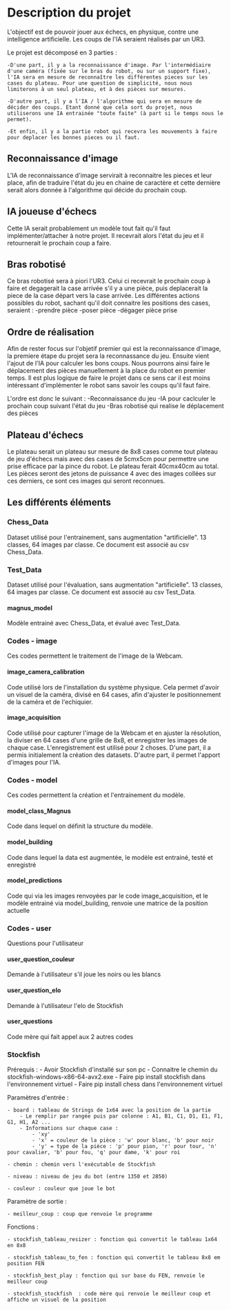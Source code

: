 # Description du projet 

L'objectif est de pouvoir jouer aux échecs, en physique, contre une intelligence artificielle. Les coups de l'IA seraient réalisés par un UR3. 

Le projet est décomposé en 3 parties :

    -D'une part, il y a la reconnaissance d'image. Par l'intermédiaire d'une caméra (fixée sur le bras du robot, ou sur un support fixe), l'IA sera en mesure de reconnaître les différentes pieces sur les cases du plateau. Pour une question de simplicité, nous nous limiterons à un seul plateau, et à des pièces sur mesures.

    -D'autre part, il y a l'IA / l'algorithme qui sera en mesure de décider des coups. Etant donné que cela sort du projet, nous utiliserons une IA entrainée "toute faite" (à part si le temps nous le permet). 

    -Et enfin, il y a la partie robot qui recevra les mouvements à faire pour deplacer les bonnes pieces ou il faut.

## Reconnaissance d'image

L'IA de reconnaissance d'image servirait à reconnaitre les pieces et leur place, afin de traduire l'état du jeu en chaine de caractère et cette dernière serait alors donnée à l'algorithme qui décide du prochain coup. 

## IA joueuse d'échecs

Cette IA serait probablement un modèle tout fait qu'il faut implémenter/attacher à notre projet. Il recevrait alors l'état du jeu et il retournerait le prochain coup a faire.

## Bras robotisé

Ce bras robotisé sera à piori l'UR3. Celui ci recevrait le prochain coup à faire et degagerait la case arrivée s'il y a une pièce, puis deplacerait la piece de la case départ vers la case arrivée.
Les différentes actions possibles du robot, sachant qu'il doit connaitre les positions des cases, seraient :
    -prendre pièce
    -poser pièce
    -dégager pièce prise

## Ordre de réalisation

Afin de rester focus sur l'objetif premier qui est la reconnaissance d'image, la premiere étape du projet sera la reconnassance du jeu. Ensuite vient l'ajout de l'IA pour calculer les bons coups. Nous pourrons ainsi faire le déplacement des pièces manuellement à la place du robot en premier temps. Il est plus logique de faire le projet dans ce sens car il est moins intéressant d'implémenter le robot sans savoir les coups qu'il faut faire.

L'ordre est donc le suivant : 
    -Reconnaissance du jeu
    -IA pour caclculer le prochain coup suivant l'état du jeu
    -Bras robotisé qui realise le déplacement des pièces

## Plateau d'échecs

Le plateau serait un plateau sur mesure de 8x8 cases comme tout plateau de jeu d'échecs mais avec des cases de 5cmx5cm pour permettre une prise efficace par la pince du robot. Le plateau ferait 40cmx40cm au total. Les pièces seront des jetons de puissance 4 avec des images collées sur ces derniers, ce sont ces images qui seront reconnues.


## Les différents éléments

### Chess_Data

Dataset utilisé pour l'entrainement, sans augmentation "artificielle". 13 classes, 64 images par classe. Ce document est associé au csv Chess_Data.

### Test_Data

Dataset utilisé pour l'évaluation, sans augmentation "artificielle". 13 classes, 64 images par classe. Ce document est associé au csv Test_Data.

#### magnus_model

Modèle entrainé avec Chess_Data, et évalué avec Test_Data.



### Codes - image

Ces codes permettent le traitement de l'image de la Webcam. 

#### image_camera_calibration

Code utilisé lors de l'installation du système physique. Cela permet d'avoir un visuel de la caméra, divisé en 64 cases, afin d'ajuster le positionnement de la caméra et de l'echiquier.

#### image_acquisition

Code utilisé pour capturer l'image de la Webcam et en ajuster la résolution, la diviser en 64 cases d'une grille de 8x8, et enregistrer les images de chaque case. L'enregistrement est utilisé pour 2 choses. D'une part, il a permis initialement la création des datasets. D'autre part, il permet l'apport d'images pour l'IA.


### Codes - model

Ces codes permettent la création et l'entrainement du modèle.

#### model_class_Magnus

Code dans lequel on définit la structure du modèle.

#### model_building

Code dans lequel la data est augmentée, le modèle est entrainé, testé et enregistré

#### model_predictions

Code qui via les images renvoyées par le code image_acquisition, et le modèle entrainé via model_building, renvoie une matrice de la position actuelle


### Codes - user

Questions pour l'utilisateur

#### user_question_couleur

Demande à l'utilisateur s'il joue les noirs ou les blancs

#### user_question_elo

Demande à l'utilisateur l'elo de Stockfish

#### user_questions

Code mère qui fait appel aux 2 autres codes


### Stockfish

Prérequis :
	- Avoir Stockfish d'installé sur son pc
	- Connaitre le chemin du stockfish-windows-x86-64-avx2.exe
	- Faire pip install stockfish dans l'environnement virtuel
    - Faire pip install chess dans l'environnement virtuel

Paramètres d'entrée :

	- board : tableau de Strings de 1x64 avec la position de la partie
		- Le remplir par rangée puis par colonne : A1, B1, C1, D1, E1, F1, G1, H1, A2 ...
		- Informations sur chaque case :
    		- 'xy' 
        	- 'x' = couleur de la pièce : 'w' pour blanc, 'b' pour noir
        	- 'y' = type de la pièce : 'p' pour pion, 'r' pour tour, 'n' pour cavalier, 'b' pour fou, 'q' pour dame, 'k' pour roi

	- chemin : chemin vers l'exécutable de Stockfish

	- niveau : niveau de jeu du bot (entre 1350 et 2850)

	- couleur : couleur que joue le bot

Paramètre de sortie :

	- meilleur_coup : coup que renvoie le programme

Fonctions :

	- stockfish_tableau_resizer : fonction qui convertit le tableau 1x64 en 8x8

	- stockfish_tableau_to_fen : fonction qui convertit le tableau 8x8 em position FEN
	
	- stockfish_best_play : fonction qui sur base du FEN, renvoie le meilleur coup

	- stockfish_stockfish  : code mère qui renvoie le meilleur coup et affiche un visuel de la position



